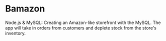 # Bamazon
 Node.js &amp; MySQL: Creating an Amazon-like storefront with the MySQL. The app will take in orders from customers and deplete stock from the store's inventory.
